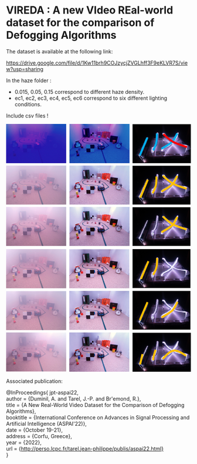 # VIREDA : A new VIdeo REal-world dataset for the comparison of  Defogging Algorithms 

The dataset is available at the following link:

https://drive.google.com/file/d/1Kw11brh9COJzycjZVGLhff3F9eKLVR7S/view?usp=sharing

In the haze folder : 
* 0.015, 0.05, 0.15 correspond to different haze density.
* ec1, ec2, ec3, ec4, ec5, ec6 correspond to six different lighting conditions.

Include csv files !

![Caption](img/eclairages.png "Several lighting conditions")

Associated publication:


@InProceedings{	  jpt-aspai22,  
  author	= {Duminil, A. and Tarel, J.-P. and Br\'emond, R.},  
  title		= {A New Real-World Video Dataset for the Comparison of Defogging Algorithms},  
  booktitle	= {International Conference on Advances in Signal Processing and Artificial Intelligence (ASPAI'22)},  
  date		= {October 19-21},  
  address	= {Corfu, Greece},  
  year		= {2022},  
  url		= {http://perso.lcpc.fr/tarel.jean-philippe/publis/aspai22.html}  
}
